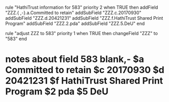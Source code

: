rule "HathiTrust information for 583"
priority 2
when
TRUE
then
addField "ZZZ.{ ,-}.a.Committed to retain"
addSubField "ZZZ.c.20170930"
addSubField "ZZZ.d.20421231"
addSubField "ZZZ.f.HathiTrust Shared Print Program"
addSubField "ZZZ.2.pda"
addSubField "ZZZ.5.DeU"
end

rule "adjust ZZZ to 583"
priority 1
when
TRUE
then
changeField "ZZZ" to "583"
end

# notes about field 583 blank,- $a Committed to retain $c 20170930 $d 20421231 $f HathiTrust Shared Print Program $2 pda $5 DeU